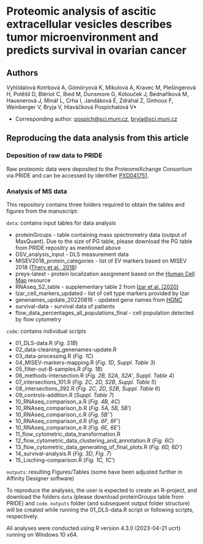 # Proteomic analysis of ascitic extracellular vesicles describes tumor microenvironment and predicts survival in ovarian cancer

## Authors

Vyhlídalová Kotrbová A, Gömöryová K, Mikulová A, Kravec M, Plešingerová H, Potěšil D, Blériot C, Bied M, Dunsmore G, Kotouček J, Bednaříková M, Hausnerová J, Minář L, Crha I, Jandáková E, Zdráhal Z, Ginhoux F, Weinberger V, Bryja V, Hlaváčková Pospíchalová V*

* Corresponding author: pospich@sci.muni.cz, bryja@sci.muni.cz

## Reproducing the data analysis from this article

### Deposition of raw data to PRIDE
Raw proteomic data were deposited to the ProteomeXchange Consortium via PRIDE and can be accessed by identifier [PXD041751](https://www.ebi.ac.uk/pride/archive?keyword=PXD041751).

### Analysis of MS data

This repository contains three folders required to obtain the tables and figures from the manuscript:

`data`: contains input tables for data analysis

  - proteinGroups - table containing mass spectrometry data (output of MaxQuant). Due to the size of PG table, please download the PG table from PRIDE repositry as mentioned above
  - DSV_analysis_input - DLS measurement data
  - MISEV2018_protein_categories - list of EV markers based on MISEV 2018 ([Thery et al., 2018](https://pubmed.ncbi.nlm.nih.gov/30637094/))
  - preys-latest - protein localization assignment based on the [Human Cell Map](https://humancellmap.org/) resource
  - RNAseq_S2_table - supplementary table 2 from [Izar et al. (2020)](https://www.nature.com/articles/s41591-020-0926-0)
  - Izar_cell_markers_updated - list of cell type markers provided by Izar
  - genenames_update_20220816 - updated gene names from [HGNC](https://www.genenames.org/)
  - survival-data - survival data of patients
  - flow_data_percentages_all_populations_final - cell population detected by flow cytometry
  
`code`: contains individual scripts

  - 01_DLS-data.R (*Fig. S1B*)
  - 02_data-cleaning_genenames-update.R 
  - 03_data-processing.R (*Fig. 1C*)
  - 04_MISEV-markers-mapping.R (*Fig. 1D*, *Suppl. Table 3*)
  - 05_filter-out-B-samples.R (*Fig. 1B*)
  - 06_methods-intersection.R (*Fig. 2B, S2A, S2A'*, *Suppl. Table 4*)
  - 07_intersections_101.R (*Fig. 2C, 2D, S2B*, *Suppl. Table 5*)
  - 08_intersections_392.R (*Fig. 2C, 2D, S2B*, *Suppl. Table 6*)
  - 09_controls-addition.R (*Suppl. Table 7*)
  - 10_RNAseq_comparison_a.R (*Fig. 4B, 4C*)
  - 10_RNAseq_comparison_b.R (*Fig. 5A, 5B, 5B'*)
  - 10_RNAseq_comparison_c.R (*Fig. 5B''*)
  - 10_RNAseq_comparison_d.R (*Fig. 6F, 6F'*)
  - 10_RNAseq_comparison_e.R (*Fig. 6E, 6E'*)
  - 11_flow_cytometric_data_transformation.R 
  - 12_flow_cytometric_data_clustering_and_annotation.R (*Fig. 6C*)
  - 13_flow_cytometric_data_generating_of_final_plots.R (*Fig. 6D, 6D'*)
  - 14_survival-analysis.R (*Fig. 3D*, *Fig. 7*)
  - 15_Lisching-comparison.R (*Fig. 1C, 1C'*)
  
`outputs`: resulting Figures/Tables (some have been adjusted further in Affinity Designer software)

To reproduce the analyses, the user is expected to create an R-project, and download the folders `data` (please download proteinGroups table from PRIDE) and `code`. `outputs` folder (and subsequent output folder structure) will be created while running the 01_DLS-data.R script or following scripts, respectively.

All analyses were conducted using R version 4.3.0 (2023-04-21 ucrt) running on Windows 10 x64.